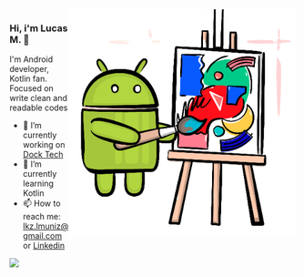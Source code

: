 <img align="right" src="https://github.com/lkmuniz/lkmuniz/blob/main/android-paint-transparent3.png" alt="Android symbol painting" width=400px height=400px/>

### Hi, i'm Lucas M. 👋

I'm Android developer, Kotlin fan. Focused on write clean and readable codes

- 🔭 I’m currently working on [Dock Tech](https://dock.tech/)
- 🌱 I’m currently learning Kotlin
- 📫 How to reach me: lkz.lmuniz@gmail.com or [Linkedin](https://www.linkedin.com/in/llmuniz/)

<img align="left" src="https://github-readme-stats.vercel.app/api/top-langs/?username=lkmuniz&layout=compact&theme=vue" />
